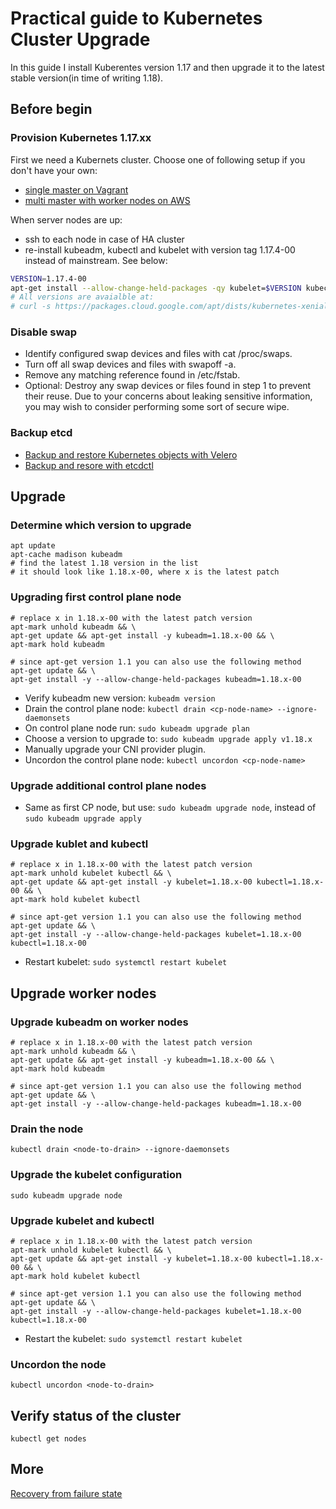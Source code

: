 # Practical guide to Kubernetes Cluster Upgrade

In this guide I install Kuberentes version 1.17 and then upgrade it to the latest stable version(in time of writing 1.18). 

## Before begin

### Provision Kubernetes 1.17.xx

First we need a Kubernets cluster.
Choose one of following setup if you don't have your own:
* [single master on Vagrant](../../vagrant/kubernetes/README.md)
* [multi master with worker nodes on AWS](../ha-control-plane/README.md)

When server nodes are up:
* ssh to each node in case of HA cluster
* re-install kubeadm, kubectl and kubelet with version tag 1.17.4-00 instead of mainstream. See below:

```bash
VERSION=1.17.4-00 
apt-get install --allow-change-held-packages -qy kubelet=$VERSION kubectl=$VERSION kubeadm=$VERSION
# All versions are avaialble at: 
# curl -s https://packages.cloud.google.com/apt/dists/kubernetes-xenial/main/binary-amd64/Packages | grep Version | awk '{print $2}'
```

### Disable swap

* Identify configured swap devices and files with cat /proc/swaps.
* Turn off all swap devices and files with swapoff -a.
* Remove any matching reference found in /etc/fstab.
* Optional: Destroy any swap devices or files found in step 1 to prevent their reuse. Due to your concerns about leaking sensitive information, you may wish to consider performing some sort of secure wipe.

### Backup etcd
* [Backup and restore Kubernetes objects with Velero](../../velero/README.md)
* [Backup and resore with etcdctl](https://etcd.io/docs/v3.4.0/op-guide/recovery/)

## Upgrade
### Determine which version to upgrade
```
apt update
apt-cache madison kubeadm
# find the latest 1.18 version in the list
# it should look like 1.18.x-00, where x is the latest patch
```

### Upgrading first control plane node
```
# replace x in 1.18.x-00 with the latest patch version
apt-mark unhold kubeadm && \
apt-get update && apt-get install -y kubeadm=1.18.x-00 && \
apt-mark hold kubeadm

# since apt-get version 1.1 you can also use the following method
apt-get update && \
apt-get install -y --allow-change-held-packages kubeadm=1.18.x-00
```

* Verify kubeadm new version: ```kubeadm version```
* Drain the control plane node: ```kubectl drain <cp-node-name> --ignore-daemonsets```
* On control plane node run: ```sudo kubeadm upgrade plan```
* Choose a version to upgrade to: ```sudo kubeadm upgrade apply v1.18.x```
* Manually upgrade your CNI provider plugin.
* Uncordon the control plane node: ```kubectl uncordon <cp-node-name>```

### Upgrade additional control plane nodes
* Same as first CP node, but use: ```sudo kubeadm upgrade node```, instead of ```sudo kubeadm upgrade apply```

### Upgrade kublet and kubectl
```
# replace x in 1.18.x-00 with the latest patch version
apt-mark unhold kubelet kubectl && \
apt-get update && apt-get install -y kubelet=1.18.x-00 kubectl=1.18.x-00 && \
apt-mark hold kubelet kubectl

# since apt-get version 1.1 you can also use the following method
apt-get update && \
apt-get install -y --allow-change-held-packages kubelet=1.18.x-00 kubectl=1.18.x-00
```
* Restart kubelet: ```sudo systemctl restart kubelet```

## Upgrade worker nodes
### Upgrade kubeadm on worker nodes
```
# replace x in 1.18.x-00 with the latest patch version
apt-mark unhold kubeadm && \
apt-get update && apt-get install -y kubeadm=1.18.x-00 && \
apt-mark hold kubeadm

# since apt-get version 1.1 you can also use the following method
apt-get update && \
apt-get install -y --allow-change-held-packages kubeadm=1.18.x-00
```
### Drain the node
```
kubectl drain <node-to-drain> --ignore-daemonsets
```
### Upgrade the kubelet configuration
```
sudo kubeadm upgrade node
```

### Upgrade kubelet and kubectl
```
# replace x in 1.18.x-00 with the latest patch version
apt-mark unhold kubelet kubectl && \
apt-get update && apt-get install -y kubelet=1.18.x-00 kubectl=1.18.x-00 && \
apt-mark hold kubelet kubectl

# since apt-get version 1.1 you can also use the following method
apt-get update && \
apt-get install -y --allow-change-held-packages kubelet=1.18.x-00 kubectl=1.18.x-00
```
* Restart the kubelet: ```sudo systemctl restart kubelet```

### Uncordon the node
```kubectl uncordon <node-to-drain>```

## Verify status of the cluster
```kubectl get nodes```

## More
[Recovery from failure state](https://kubernetes.io/docs/tasks/administer-cluster/kubeadm/kubeadm-upgrade/#recovering-from-a-failure-state)
